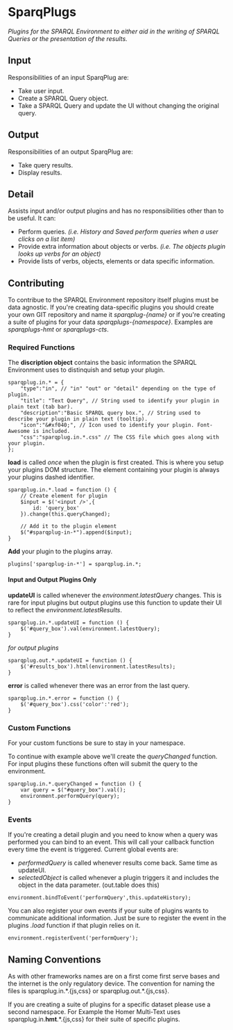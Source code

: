 # SparqPlugs

*Plugins for the SPARQL Environment to either aid in the writing of SPARQL Queries or the presentation of the results.*

## Input

Responsibilities of an input SparqPlug are:

- Take user input.
- Create a SPARQL Query object.
- Take a SPARQL Query and update the UI without changing the original query.

## Output

Responsibilities of an output SparqPlug are:

- Take query results.
- Display results.

## Detail

Assists input and/or output plugins and has no responsibilities other than to be useful. It can:

- Perform queries. *(i.e. History and Saved perform queries when a user clicks on a list item)*
- Provide extra information about objects or verbs. *(i.e. The objects plugin looks up verbs for an object)*
- Provide lists of verbs, objects, elements or data specific information.

## Contributing

To contribue to the SPARQL Environment repository itself plugins must be data agnostic. If you're creating data-specific plugins you should create your own GIT repository and name it *sparqplug-{name}* or if you're creating a suite of plugins for your data *sparqplugs-{namespace}*. Examples are *sparqplugs-hmt* or *sparqplugs-cts*.

### Required Functions

The **discription object** contains the basic information the SPARQL Environment uses to distinquish and setup your plugin.

```
sparqplug.in.* = {
	"type":"in", // "in" "out" or "detail" depending on the type of plugin.
	"title": "Text Query", // String used to identify your plugin in plain text (tab bar).
	"description":"Basic SPARQL query box.", // String used to describe your plugin in plain text (tooltip).
	"icon":"&#xf040;", // Icon used to identify your plugin. Font-Awesome is included.
	"css":"sparqplug.in.*.css" // The CSS file which goes along with your plugin.
};
```

**load** is called *once* when the plugin is first created. This is where you setup your plugins DOM structure. The element containing your plugin is always your plugins dashed identifier.

```
sparqplug.in.*.load = function () {
	// Create element for plugin
	$input = $('<input />',{
		id: 'query_box'
	}).change(this.queryChanged);
	
	// Add it to the plugin element
	$("#sparqplug-in-*").append($input);
}
```

**Add** your plugin to the plugins array.

`plugins['sparqplug-in-*'] = sparqplug.in.*;`

#### Input and Output Plugins Only

**updateUI** is called whenever the *environment.latestQuery* changes. This is rare for input plugins but output plugins use this function to update their UI to reflect the *environment.latestResults*.

```
sparqplug.in.*.updateUI = function () {
	$('#query_box').val(environment.latestQuery);
}
```
*for output plugins*
```
sparqplug.out.*.updateUI = function () {
	$('#results_box').html(environment.latestResults);
}
```

**error** is called whenever there was an error from the last query.

```
sparqplug.in.*.error = function () {
	$('#query_box').css('color':'red');
}
```

### Custom Functions

For your custom functions be sure to stay in your namespace.

To continue with example above we'll create the *queryChanged* function. For input plugins these functions often will submit the query to the environment. 

```
sparqplug.in.*.queryChanged = function () {
	var query = $("#query_box").val();
	environment.performQuery(query);
}
```

### Events

If you're creating a detail plugin and you need to know when a query was performed you can bind to an event. This will call your callback function every time the event is triggered. Current global events are:

- *performedQuery* is called whenever results come back. Same time as updateUI.
- *selectedObject* is called whenever a plugin triggers it and includes the object in the data parameter. (out.table does this)

`environment.bindToEvent('performQuery',this.updateHistory);`

You can also register your own events if your suite of plugins wants to communicate additional information. Just be sure to register the event in the plugins *.load* function if that plugin relies on it.

`environment.registerEvent('performQuery');`

## Naming Conventions

As with other frameworks names are on a first come first serve bases and the internet is the only regulatory device. The convention for naming the files is sparqplug.in.\*.{js,css} or sparqplug.out.\*.{js,css}.

If you are creating a suite of plugins for a specific dataset please use a second namespace. For Example the Homer Multi-Text uses sparqplug.in.**hmt**.\*.{js,css} for their suite of specific plugins.

